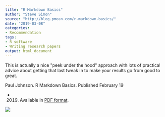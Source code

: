 ```yaml
---
title: "R Markdown Basics"
author: "Steve Simon"
source: "http://blog.pmean.com/r-markdown-basics/"
date: "2019-03-08"
categories:
- Recommendation
tags:
- R software
- Writing research papers
output: html_document
---
```


This is actually a nice "peek under the hood" approach with lots of
practical advice about getting that last tweak in to make your results
go from good to great.

<!---More--->

Paul Johnson. R Markdown Basics. Published February 19
- 2019. Available
in [PDF
format](https://cran.r-project.org/web/packages/stationery/vignettes/Rmarkdown.pdf).

![](http://www.pmean.com/new-images/19/r-markdown-basics01.png)




